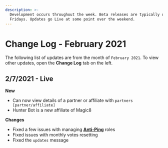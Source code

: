 ```yaml
---
description: >-
  Development occurs throughout the week. Beta releases are typically on
  Fridays. Updates go Live at some point over the weekend.
---
```


# Change Log - February 2021

The following list of updates are from the month of `February 2021`. To view other updates, open the **Change Log** tab on the left.

## 2/7/2021 - Live

**New**

* Can now view details of a partner or affiliate with `partners [partner/affiliate]`
* Hunter Bot is a new affiliate of Magic8

**Changes**

* Fixed a few issues with managing [**Anti-Ping**](../../commands/administrator/#anti-ping) roles
* Fixed issues with monthly votes resetting
* Fixed the `updates` message

